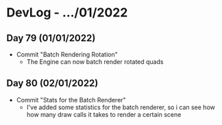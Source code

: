 # DevLog - .../01/2022

## Day 79 (01/01/2022)
- Commit "Batch Rendering Rotation"
    - The Engine can now batch render rotated quads

## Day 80 (02/01/2022)
- Commit "Stats for the Batch Renderer"
    - I've added some statistics for the batch renderer, so i can see how how many draw calls it takes to render a certain scene